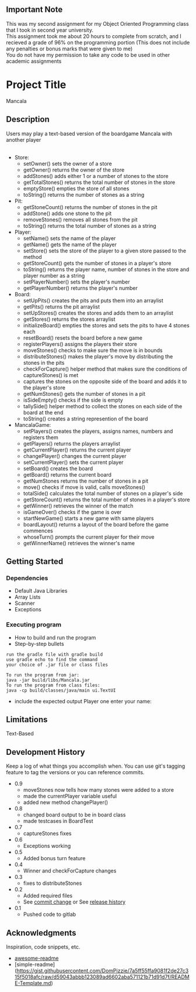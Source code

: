 ## Important Note

This was my second assignment for my Object Oriented Programming class that I took in second year university. <br>
This assignment took me about 20 hours to complete from scratch, and I recieved a grade of 96% on the programming portion (This does not include any penalties or bonus marks that were given to me) <br>
You do not have my permission to take any code to be used in other academic assignments

# Project Title

Mancala

## Description

Users may play a text-based version of the boardgame Mancala with another player <br><br>

* Store:
    * setOwner() sets the owner of a store
    * getOwner() returns the owner of the store
    * addStones() adds either 1 or a number of stones to the store
    * getTotalStones() returns the total number of stones in the store
    * emptyStore() empties the store of all stones
    * toString() returns the number of stones as a string <br>
* Pit:
    * getStoneCount() returns the number of stones in the pit
    * addStone() adds one stone to the pit
    * removeStones() removes all stones from the pit
    * toString() returns the total number of stones as a string <br>
* Player:
    * setName() sets the name of the player
    * getName() gets the name of the player
    * setStore() sets the store of the player to a given store passed to the method
    * getStoreCount() gets the number of stones in a player's store
    * toString() returns the player name, number of stones in the store and player number as a string
    * setPlayerNumber() sets the player's number
    * getPlayerNumber() returns the player's number <br>
* Board: 
    * setUpPits() creates the pits and puts them into an arraylist
    * getPits() returns the pit arraylist
    * setUpStores() creates the stores and adds them to an arraylist
    * getStores() returns the stores arraylist
    * initializeBoard() empties the stores and sets the pits to have 4 stones each
    * resetBoard() resets the board before a new game
    * registerPlayers() assigns the players their store
    * moveStones() checks to make sure the move is in bounds
    * distributeStones() makes the player's move by distributing the stones in the pits
    * checkForCapture() helper method that makes sure the conditions of captureStones() is met
    * captures the stones on the opposite side of the board and adds it to the player's store
    * getNumStones() gets the number of stones in a pit
    * isSideEmpty() checks if the side is empty
    * tallySide() helper method to collect the stones on each side of the board at the end
    * toString() creates a string represention of the board <br>
* MancalaGame:
    * setPlayers() creates the players, assigns names, numbers and registers them
    * getPlayers() returns the players arraylist
    * getCurrentPlayer() returns the current player
    * changePlayer() changes the current player
    * setCurrentPlayer() sets the current player
    * setBoard() creates the board
    * getBoard() returns the current board
    * getNumStones returns the number of stones in a pit
    * move() checks if move is valid, calls moveStones()
    * totalSide() calculates the total number of stones on a player's side
    * getStoreCount() returns the total number of stones in a player's store
    * getWinner() retrieves the winner of the match
    * isGameOver() checks if the game is over
    * startNewGame() starts a new game with same players
    * boardLayout() returns a layout of the board before the game commences
    * whoseTurn() prompts the current player for their move
    * getWinnerName() retrieves the winner's name

## Getting Started

### Dependencies

* Default Java Libraries
* Array Lists
* Scanner
* Exceptions

### Executing program

* How to build and run the program
* Step-by-step bullets
```
run the gradle file with gradle build
use gradle echo to find the command
your choice of .jar file or class files

To run the program from jar:
java -jar build/libs/Mancala.jar
To run the program from class files:
java -cp build/classes/java/main ui.TextUI
```
* include the expected output
Player one enter your name:


## Limitations

Text-Based

## Development History

Keep a log of what things you accomplish when.  You can use git's tagging feature to tag the versions or you can reference commits.

* 0.9
    * moveStones now tells how many stones were added to a store
    * made the currentPlayer variable useful
    * added new method changePlayer()
* 0.8
    * changed board output to be in board class
    * made testcases in BoardTest
* 0.7
    * captureStones fixes
* 0.6 
    * Exceptions working
* 0.5
    * Added bonus turn feature
* 0.4
    * Winner and checkForCapture changes
* 0.3
    * fixes to distributeStones
* 0.2
    * Added required files
    * See [commit change]() or See [release history]()
* 0.1
    * Pushed code to gitlab

## Acknowledgments

Inspiration, code snippets, etc.
* [awesome-readme](https://github.com/matiassingers/awesome-readme)
* [simple-readme] (https://gist.githubusercontent.com/DomPizzie/7a5ff55ffa9081f2de27c315f5018afc/raw/d59043abbb123089ad6602aba571121b71d91d7f/README-Template.md)



